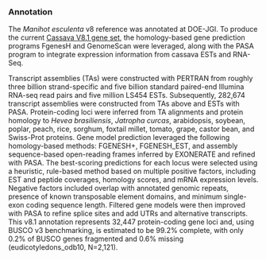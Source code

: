 ### Annotation

The *Manihot esculenta* v8 reference was annotated at DOE-JGI. To produce the current [Cassava V8.1 gene set](https://phytozome-next.jgi.doe.gov/info/Mesculenta_v8_1), the homology-based gene prediction programs FgenesH and GenomeScan were leveraged, along with the PASA program to integrate expression information from cassava ESTs and RNA-Seq.

Transcript assemblies (TAs) were constructed with PERTRAN from roughly three billion strand-specific and five billion standard paired-end Illumina RNA-seq read pairs and five million LS454 ESTs. Subsequently, 282,674 transcript assemblies were constructed from TAs above and ESTs with PASA. Protein-coding loci were inferred from TA alignments and protein homology to *Hevea brasiliensis*, *Jatropha curcas*, arabidopsis, soybean, poplar, peach, rice, sorghum, foxtail millet, tomato, grape, castor bean, and Swiss-Prot proteins. Gene model prediction leveraged the following homology-based methods: FGENESH+, FGENESH\_EST, and assembly sequence-based open-reading frames inferred by EXONERATE and refined with PASA. The best-scoring predictions for each locus were selected using a heuristic, rule-based method based on multiple positive factors, including EST and peptide coverages, homology scores, and mRNA expression levels. Negative factors included overlap with annotated genomic repeats, presence of known transposable element domains, and minimum single-exon coding sequence length. Filtered gene models were then improved with PASA to refine splice sites and add UTRs and alternative transcripts. This v8.1 annotation represents 32,447 protein-coding gene loci and, using BUSCO v3 benchmarking, is estimated to be 99.2% complete, with only 0.2% of BUSCO genes fragmented and 0.6% missing (eudicotyledons_odb10, N=2,121).
